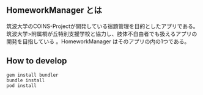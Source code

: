 ## HomeworkManager とは

筑波大学のCOINS-Projectが開発している宿題管理を目的としたアプリである。筑波大学>附属桐が丘特別支援学校と協力し、肢体不自由者でも扱えるアプリの開発を目指している
。HomeworkManager はそのアプリの内の1つである。

## How to develop

```shell
gem install bundler
bundle install
pod install
```
